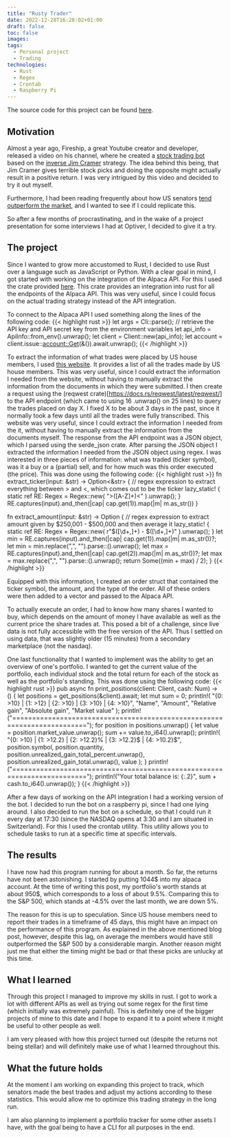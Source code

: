 ```yaml
---
title: "Rusty Trader"
date: 2022-12-28T16:28:02+01:00
draft: false
toc: false
images:
tags:
  - Personal project
  - Trading
technologies:
  - Rust
  - Regex
  - Crontab
  - Raspberry Pi
---
```

The source code for this project can be found [here](https://github.com/xSurus/rusty_trader).
## Motivation
Almost a year ago, Fireship, a great Youtube creator and developer, released a video on his channel, where he created a [stock trading bot](https://www.youtube.com/watch?v=BrcugNqRwUs&t=132s) based on the [inverse Jim Cramer](https://www.whitecoatinvestor.com/jim-cramer-inverse-etf/) strategy. The idea behind this being, that Jim Cramer gives terrible stock picks and doing the opposite might actually result in a positive return. I was very intrigued by this video and decided to try it out myself.

Furthermore, I had been reading frequently about how US senators [tend outperform the market](https://www.reddit.com/r/options/comments/n940ze/i_analyzed_9000_trades_made_by_us_senators_in_the/), and I wanted to see if I could replicate this.

So after a few months of procrastinating, and in the wake of a project presentation for some interviews I had at Optiver, I decided to give it a try.
## The project
Since I wanted to grow more accustomed to Rust, I decided to use Rust over a language such as JavaScript or Python. With a clear goal in mind, I got started with working on the integration of the Alpaca API. For this I used the crate provided [here](https://github.com/d-e-s-o/apca). This crate provides an integration into rust for all the endpoints of the Alpaca API. This was very useful, since I could focus on the actual trading strategy instead of the API integration.

To connect to the Alpaca API I used something along the lines of the following code:
{{< highlight rust >}}
let args = Cli::parse(); // retrieve the API key and API secret key from the environment variables
let api_info = ApiInfo::from_env().unwrap();
let client = Client::new(api_info);
let account = client.issue::<account::Get>(&()).await.unwrap();
{{< /highlight >}}

To extract the information of what trades were placed by US house members, I used [this website](https://housestockwatcher.com/). It provides a list of all the trades made by US house members. This was very useful, since I could extract the information I needed from the website, without having to manually extract the information from the documents in which they were submitted. I then create a request using the (reqwest crate)[https://docs.rs/reqwest/latest/reqwest/] to the API endpoint (which came to using 16 .unwrap() on 25 lines) to query the trades placed on day X. I fixed X to be about 3 days in the past, since it normally took a few days until all the trades were fully transcribed. This website was very useful, since I could extract the information I needed from the it, without having to manually extract the information from the documents myself.
The response from the API endpoint was a JSON object, which I parsed using the serde_json crate. After parsing the JSON object I extracted the information I needed from the JSON object using regex. I was interested in three pieces of information: what was traded (ticker symbol), was it a buy or a (partial) sell, and for how much was this order executed (the price). This was done using the following code:
{{< highlight rust >}}
fn extract_ticker(input: &str) -> Option<&str> {
    // regex expression to extract everything between > and <, which comes out to be the ticker
    lazy_static! {
        static ref RE: Regex = Regex::new(
            ">([A-Z]+)<"
        ).unwrap();
    }
    RE.captures(input).and_then(|cap| cap.get(1)).map(|m| m.as_str())
}

fn extract_amount(input: &str) -> Option<i64> {
    // regex expression to extract amount given by $250,001 - $500,000 and then average it
    lazy_static! {
        static ref RE: Regex = Regex::new(
            r"\$([\d+,]+) - \$([\d+,]+)"
        ).unwrap();
    }
    let min = RE.captures(input).and_then(|cap| cap.get(1)).map(|m| m.as_str())?;
    let min = min.replace(",", "").parse::<i64>().unwrap();
    let max = RE.captures(input).and_then(|cap| cap.get(2)).map(|m| m.as_str())?;
    let max = max.replace(",", "").parse::<i64>().unwrap();
    return Some((min + max) / 2);
}
{{< /highlight >}}

Equipped with this information, I created an order struct that contained the ticker symbol, the amount, and the type of the order. All of these orders were then added to a vector and passed to the Alpaca API.

To actually execute an order, I had to know how many shares I wanted to buy, which depends on the amount of money I have available as well as the current price the share trades at. This posed a bit of a challenge, since live data is not fully accessible with the free version of the API. Thus I settled on using data, that was slightly older (15 minutes) from a secondary marketplace (not the nasdaq). 

One last functionality that I wanted to implement was the ability to get an overview of one's portfolio. I wanted to get the current value of the portfolio, each individual stock and the total return for each of the stock as well as the portfolio's standing. This was done using the following code:
{{< highlight rust >}}
pub async fn print_positions(client: Client, cash: Num) -> () {
    let positions = get_positions(&client).await;
    let mut sum = 0;
    println!(
        "{0: >10} | {1: >12} | {2: >10} | {3: >10} | {4: >10}",
        "Name", "Amount", "Relative gain", "Absolute gain", "Market value"
    );
    println!("=========================================================================");
    for position in positions.unwrap() {
        let value = position.market_value.unwrap();
        sum += value.to_i64().unwrap();
        println!(
            "{0: >10} | {1: >12.2} | {2: >12.2}% | {3: >12.2}$ | {4: >10.2}$",
            position.symbol,
            position.quantity,
            position.unrealized_gain_total_percent.unwrap(),
            position.unrealized_gain_total.unwrap(),
            value
        );
    }
    println!("=========================================================================");
    println!("Your total balance is: {:.2}", sum + cash.to_i64().unwrap());
}
{{< /highlight >}}

After a few days of working on the API integration I had a working version of the bot. I decided to run the bot on a raspberry pi, since I had one lying around. I also decided to run the bot on a schedule, so that I could run it every day at 17:30 (since the NASDAQ opens at 3:30 and I am situated in Switzerland). For this I used the crontab utility. This utility allows you to schedule tasks to run at a specific time at specific intervals.
## The results
I have now had this program running for about a month. So far, the returns have not been astonishing.
I started by putting 1044$ into my alpaca account. At the time of writing this post, my portfolio's worth stands at about 950$, which corresponds to a loss of about 9.5%. Comparing this to the S&P 500, which stands at -4.5% over the last month, we are down 5%.

The reason for this is up to speculation. Since US house members need to report their trades in a timeframe of 45 days, this might have an impact on the performance of this program. As explained in the above mentioned blog post, however, despite this lag, on average the members would have still outperformed the S&P 500 by a considerable margin.
Another reason might just me that either the timing might be bad or that these picks are unlucky at this time.
## What I learned
Through this project I managed to improve my skills in rust. I got to work a lot with different APIs as well as trying out some regex for the first time (which initially was extremely painful). This is definitely one of the bigger projects of mine to this date and I hope to expand it to a point where it might be useful to other people as well.

I am very pleased with how this project turned out (despite the returns not being stellar) and will definitely make use of what I learned throughout this.
## What the future holds
At the moment I am working on expanding this project to track, which senators made the best trades and adjust my actions according to these statistics. This would allow me to optimize this trading strategy in the long run.

I am also planning to implement a portfolio tracker for some other assets I have, with the goal being to have a CLI for all purposes in the end.